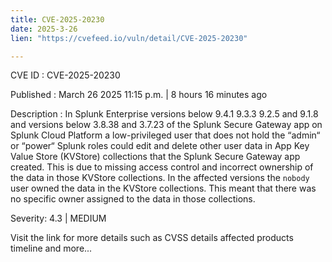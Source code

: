 ```yaml
---
title: CVE-2025-20230
date: 2025-3-26
lien: "https://cvefeed.io/vuln/detail/CVE-2025-20230"

---
```


CVE ID : CVE-2025-20230

Published :  March 26
2025
11:15 p.m. | 8 hours
16 minutes ago

Description : In Splunk Enterprise versions below 9.4.1
9.3.3
9.2.5
and 9.1.8
and versions below 3.8.38 and 3.7.23 of the Splunk Secure Gateway app on Splunk Cloud Platform
a low-privileged user that does not hold the “admin“ or “power“ Splunk roles could edit and delete other user data in App Key Value Store (KVStore) collections that the Splunk Secure Gateway app created. This is due to missing access control and incorrect ownership of the data in those KVStore collections.
In the affected versions
the `nobody` user owned the data in the KVStore collections. This meant that there was no specific owner assigned to the data in those collections.

Severity: 4.3 | MEDIUM

Visit the link for more details
such as CVSS details
affected products
timeline
and more...
